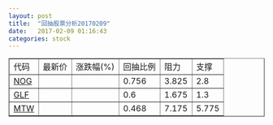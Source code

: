 ```yaml
---
layout: post
title:  "回抽股票分析20170209"
date:   2017-02-09 01:16:43
categories: stock
---
```

<script type="text/javascript">
var stockList = []
stockList.push('gb_nog');
stockList.push('gb_glf');
stockList.push('gb_mtw');
</script>
<table border="1">
 <tr>
 <td>代码</td>
 <td>最新价</td>
 <td>涨跌幅(%)</td>
 <td>回抽比例</td>
 <td>阻力</td>
 <td>支撑</td>
</tr>
  <tr id="nog">
  <td><a href="http://stock.finance.sina.com.cn/usstock/quotes/NOG.html" target="_blank">NOG</a></td><td></td><td></td><td>0.756</td><td>3.825</td><td>2.8</td></tr>
  <tr id="glf">
  <td><a href="http://stock.finance.sina.com.cn/usstock/quotes/GLF.html" target="_blank">GLF</a></td><td></td><td></td><td>0.6</td><td>1.675</td><td>1.3</td></tr>
  <tr id="mtw">
  <td><a href="http://stock.finance.sina.com.cn/usstock/quotes/MTW.html" target="_blank">MTW</a></td><td></td><td></td><td>0.468</td><td>7.175</td><td>5.775</td></tr>
</table>
